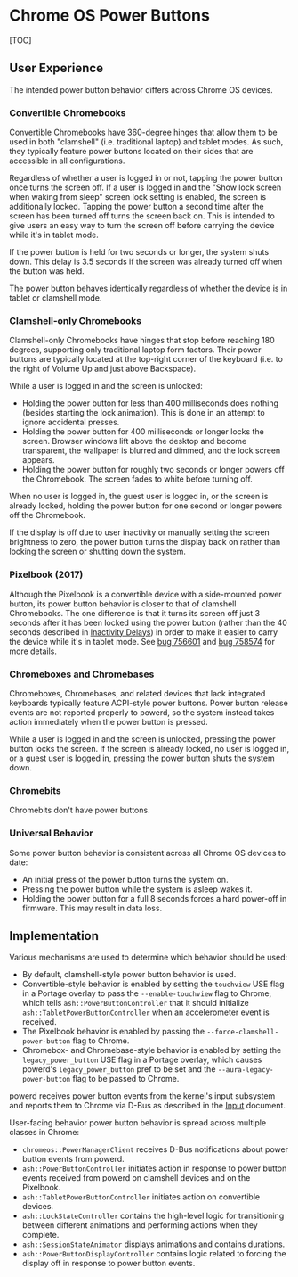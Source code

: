 # Chrome OS Power Buttons

[TOC]

## User Experience

The intended power button behavior differs across Chrome OS devices.

### Convertible Chromebooks

Convertible Chromebooks have 360-degree hinges that allow them to be used in
both "clamshell" (i.e. traditional laptop) and tablet modes. As such, they
typically feature power buttons located on their sides that are accessible in
all configurations.

Regardless of whether a user is logged in or not, tapping the power button once
turns the screen off. If a user is logged in and the "Show lock screen when
waking from sleep" screen lock setting is enabled, the screen is additionally
locked. Tapping the power button a second time after the screen has been turned
off turns the screen back on. This is intended to give users an easy way to turn
the screen off before carrying the device while it's in tablet mode.

If the power button is held for two seconds or longer, the system shuts down.
This delay is 3.5 seconds if the screen was already turned off when the button
was held.

The power button behaves identically regardless of whether the device is in
tablet or clamshell mode.

### Clamshell-only Chromebooks

Clamshell-only Chromebooks have hinges that stop before reaching 180 degrees,
supporting only traditional laptop form factors. Their power buttons are
typically located at the top-right corner of the keyboard (i.e. to the right of
Volume Up and just above Backspace).

While a user is logged in and the screen is unlocked:

*   Holding the power button for less than 400 milliseconds does nothing
    (besides starting the lock animation). This is done in an attempt to ignore
    accidental presses.
*   Holding the power button for 400 milliseconds or longer locks the screen.
    Browser windows lift above the desktop and become transparent, the wallpaper
    is blurred and dimmed, and the lock screen appears.
*   Holding the power button for roughly two seconds or longer powers off the
    Chromebook. The screen fades to white before turning off.

When no user is logged in, the guest user is logged in, or the screen is already
locked, holding the power button for one second or longer powers off the
Chromebook.

If the display is off due to user inactivity or manually setting the screen
brightness to zero, the power button turns the display back on rather than
locking the screen or shutting down the system.

### Pixelbook (2017)

Although the Pixelbook is a convertible device with a side-mounted power button,
its power button behavior is closer to that of clamshell Chromebooks. The one
difference is that it turns its screen off just 3 seconds after it has been
locked using the power button (rather than the 40 seconds described in
[Inactivity Delays]) in order to make it easier to carry the device while it's
in tablet mode. See [bug 756601] and [bug 758574] for more details.

### Chromeboxes and Chromebases

Chromeboxes, Chromebases, and related devices that lack integrated keyboards
typically feature ACPI-style power buttons. Power button release events are not
reported properly to powerd, so the system instead takes action immediately when
the power button is pressed.

While a user is logged in and the screen is unlocked, pressing the power button
locks the screen. If the screen is already locked, no user is logged in, or a
guest user is logged in, pressing the power button shuts the system down.

### Chromebits

Chromebits don't have power buttons.

### Universal Behavior

Some power button behavior is consistent across all Chrome OS devices to date:

*   An initial press of the power button turns the system on.
*   Pressing the power button while the system is asleep wakes it.
*   Holding the power button for a full 8 seconds forces a hard power-off in
    firmware. This may result in data loss.

## Implementation

Various mechanisms are used to determine which behavior should be used:

*   By default, clamshell-style power button behavior is used.
*   Convertible-style behavior is enabled by setting the `touchview` USE flag in
    a Portage overlay to pass the `--enable-touchview` flag to Chrome, which
    tells `ash::PowerButtonController` that it should initialize
    `ash::TabletPowerButtonController` when an accelerometer event is received.
*   The Pixelbook behavior is enabled by passing the
    `--force-clamshell-power-button` flag to Chrome.
*   Chromebox- and Chromebase-style behavior is enabled by setting the
    `legacy_power_button` USE flag in a Portage overlay, which causes powerd's
    `legacy_power_button` pref to be set and the `--aura-legacy-power-button`
    flag to be passed to Chrome.

powerd receives power button events from the kernel's input subsystem and
reports them to Chrome via D-Bus as described in the [Input] document.

User-facing behavior power button behavior is spread across multiple classes in
Chrome:

*   `chromeos::PowerManagerClient` receives D-Bus notifications about power
    button events from powerd.
*   `ash::PowerButtonController` initiates action in response to power button
    events received from powerd on clamshell devices and on the Pixelbook.
*   `ash::TabletPowerButtonController` initiates action on convertible devices.
*   `ash::LockStateController` contains the high-level logic for transitioning
    between different animations and performing actions when they complete.
*   `ash::SessionStateAnimator` displays animations and contains durations.
*   `ash::PowerButtonDisplayController` contains logic related to forcing the
    display off in response to power button events.

[Inactivity Delays]: inactivity_delays.md
[bug 756601]: https://crbug.com/756601
[bug 758574]: https://crbug.com/758574
[Input]: input.md
